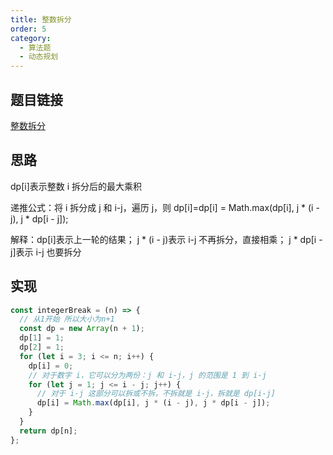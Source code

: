 ```yaml
---
title: 整数拆分
order: 5
category:
  - 算法题
  - 动态规划
---
```


## 题目链接

[整数拆分](https://leetcode.cn/problems/integer-break/description/)

## 思路

dp[i]表示整数 i 拆分后的最大乘积

递推公式：将 i 拆分成 j 和 i-j，遍历 j，则 dp[i]=dp[i] = Math.max(dp[i], j \* (i - j), j \* dp[i - j]);

解释：dp[i]表示上一轮的结果； j \* (i - j)表示 i-j 不再拆分，直接相乘； j \* dp[i - j]表示 i-j 也要拆分

## 实现

```js
const integerBreak = (n) => {
  // 从1开始 所以大小为n+1
  const dp = new Array(n + 1);
  dp[1] = 1;
  dp[2] = 1;
  for (let i = 3; i <= n; i++) {
    dp[i] = 0;
    // 对于数字 i，它可以分为两份：j 和 i-j，j 的范围是 1 到 i-j
    for (let j = 1; j <= i - j; j++) {
      // 对于 i-j 这部分可以拆或不拆，不拆就是 i-j，拆就是 dp[i-j]
      dp[i] = Math.max(dp[i], j * (i - j), j * dp[i - j]);
    }
  }
  return dp[n];
};
```

